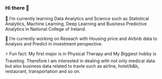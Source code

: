 ### Hi there 👋

<!--
**KatherineJH/KatherineJH** is a ✨ _special_ ✨ repository because its `README.md` (this file) appears on your GitHub profile.

Here are some ideas to get you started:

- 🔭 I’m currently working on ...
- 🌱 I’m currently learning ...
- 👯 I’m looking to collaborate on ...
- 🤔 I’m looking for help with ...
- 💬 Ask me about ...
- 📫 How to reach me: ...
- 😄 Pronouns: ...
- ⚡ Fun fact: ...
-->

🌱 I’m currently learning Data Analytics and Science such as Statistical Analytics, Machine Learning, Deep Learning and Business Predictive Analytics in National College of Ireland.

🔭 I’m currently working on Reseach with Housing price and Airbnb data to Analysis and Predict in investment perspective.

⚡ Fun fact: My first major is in Physical Therapy and My Biggiest hobby is Traveling. Therefore I am interested in dealing with not only medical data but also business data related to travle such as airline, hotel/b&b, restaurant, transportation and so on.
